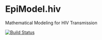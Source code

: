 # EpiModel.hiv
Mathematical Modeling for HIV Transmission

[![Build Status](https://magnum.travis-ci.com/smjenness/EpiModel.hiv.svg?token=1GZDAJwjpScAxYMF1mqm)](https://magnum.travis-ci.com/smjenness/EpiModel.hiv)